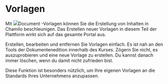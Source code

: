 # Vorlagen

Mit ![](../../../.gitbook/assets/graficos18%20%286%29.png)Document -Vorlagen können Sie die Erstellung von Inhalten in Chamilo beschleunigen. Das Erstellen neuer Vorlagen in diesem Teil der Plattform wirkt sich auf das gesamte Portal aus.

Erstellen, bearbeiten und entfernen Sie Vorlagen einfach. Es ist nah an den Tools der Dokumentenedition innerhalb des Kurses. Zögern Sie nicht, es auszuprobieren und eine neue Vorlage zu erstellen. Du kannst danach immer löschen, wenn du damit nicht zufrieden bist.

Diese Funktion ist besonders nützlich, um Ihre eigenen Vorlagen an die Standards Ihres Unternehmens anzupassen.

